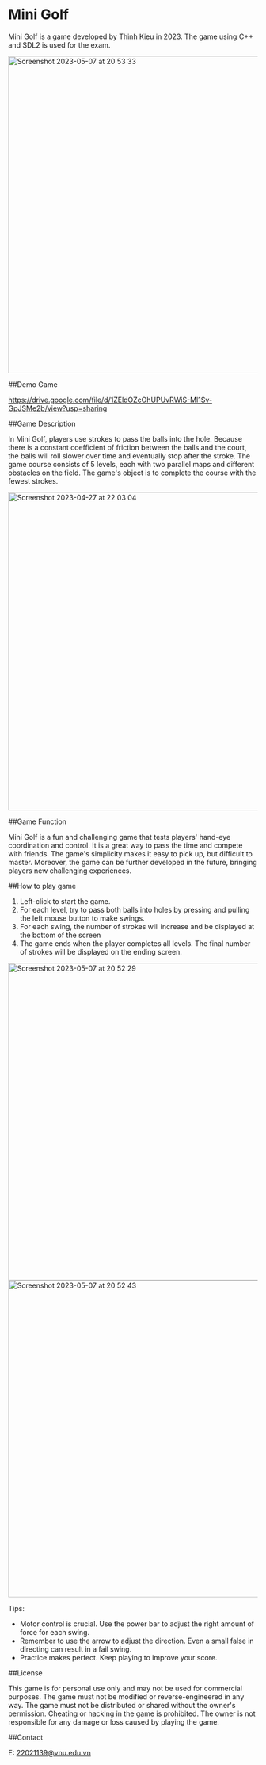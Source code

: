 # Mini Golf

Mini Golf is a game developed by Thinh Kieu in 2023. The game using C++ and SDL2 is used for the exam.

<img width="640" alt="Screenshot 2023-05-07 at 20 53 33" src="https://user-images.githubusercontent.com/124564132/236683488-84de8560-32c4-4725-92b8-8e9bb1b41b5d.png">

##Demo Game

https://drive.google.com/file/d/1ZEldOZcOhUPUvRWiS-Ml1Sv-GpJSMe2b/view?usp=sharing

##Game Description

In Mini Golf, players use strokes to pass the balls into the hole. Because there is a constant coefficient of friction between the balls and the court, the balls will roll slower over time and eventually stop after the stroke. The game course consists of 5 levels, each with two parallel maps and different obstacles on the field. The game's object is to complete the course with the fewest strokes.

<img width="642" alt="Screenshot 2023-04-27 at 22 03 04" src="https://user-images.githubusercontent.com/124564132/236683542-60b3984d-0293-4b02-9afa-743e3a8929c0.png">

##Game Function

Mini Golf is a fun and challenging game that tests players' hand-eye coordination and control. It is a great way to pass the time and compete with friends. The game's simplicity makes it easy to pick up, but difficult to master. Moreover, the game can be further developed in the future, bringing players new challenging experiences.

##How to play game
1. Left-click to start the game.
2. For each level, try to pass both balls into holes by pressing and pulling the left mouse button to make swings.
3. For each swing, the number of strokes will increase and be displayed at the bottom of the screen
4. The game ends when the player completes all levels. The final number of strokes will be displayed on the ending screen.

<img width="640" alt="Screenshot 2023-05-07 at 20 52 29" src="https://user-images.githubusercontent.com/124564132/236683566-f215954e-4143-4187-9e9a-48f3e7b040d5.png">
<img width="640" alt="Screenshot 2023-05-07 at 20 52 43" src="https://user-images.githubusercontent.com/124564132/236683578-e1db1aea-3907-43d3-a000-dc8e46aee8ac.png">

Tips:
* Motor control is crucial. Use the power bar to adjust the right amount of force for each swing.
* Remember to use the arrow to adjust the direction. Even a small false in directing can result in a fail swing.
* Practice makes perfect. Keep playing to improve your score.

##License

This game is for personal use only and may not be used for commercial purposes. The game must not be modified or reverse-engineered in any way. The game must not be distributed or shared without the owner's permission. Cheating or hacking in the game is prohibited. The owner is not responsible for any damage or loss caused by playing the game.

##Contact

E: 22021139@vnu.edu.vn
